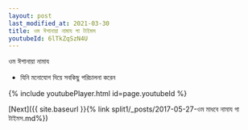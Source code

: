 ```yaml
---
layout: post
last_modified_at: 2021-03-30
title: ওম ঈশানায়া নামায গা টাইমস
youtubeId: 6lTkZqSzN4U
---
```

 
 
 ওম ঈশানায়া নামায  
 
 -  যিনি মনোযোগ দিয়ে সবকিছু পরিচালনা করেন 
 
  
 
  
 
 
 
 
 
 


{% include youtubePlayer.html id=page.youtubeId %}
 
[Next]({{ site.baseurl }}{% link  split1/_posts/2017-05-27-ওম মাধবে নামায গা টাইমস.md%})
 
